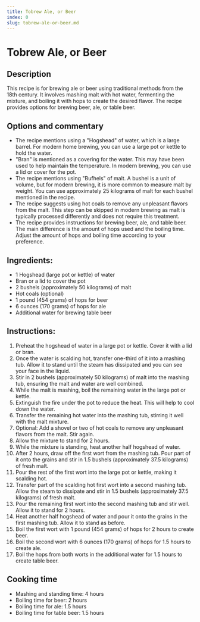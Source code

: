 ```yaml
---
title: Tobrew Ale, or Beer
index: 0
slug: tobrew-ale-or-beer.md
---
```


# Tobrew Ale, or Beer

## Description
This recipe is for brewing ale or beer using traditional methods from the 18th century. It involves mashing malt with hot water, fermenting the mixture, and boiling it with hops to create the desired flavor. The recipe provides options for brewing beer, ale, or table beer.

## Options and commentary
- The recipe mentions using a "Hogshead" of water, which is a large barrel. For modern home brewing, you can use a large pot or kettle to hold the water.
- "Bran" is mentioned as a covering for the water. This may have been used to help maintain the temperature. In modern brewing, you can use a lid or cover for the pot.
- The recipe mentions using "Bufhels" of malt. A bushel is a unit of volume, but for modern brewing, it is more common to measure malt by weight. You can use approximately 25 kilograms of malt for each bushel mentioned in the recipe.
- The recipe suggests using hot coals to remove any unpleasant flavors from the malt. This step can be skipped in modern brewing as malt is typically processed differently and does not require this treatment.
- The recipe provides instructions for brewing beer, ale, and table beer. The main difference is the amount of hops used and the boiling time. Adjust the amount of hops and boiling time according to your preference.

## Ingredients:
- 1 Hogshead (large pot or kettle) of water
- Bran or a lid to cover the pot
- 2 bushels (approximately 50 kilograms) of malt
- Hot coals (optional)
- 1 pound (454 grams) of hops for beer
- 6 ounces (170 grams) of hops for ale
- Additional water for brewing table beer

## Instructions:
1. Preheat the hogshead of water in a large pot or kettle. Cover it with a lid or bran.
2. Once the water is scalding hot, transfer one-third of it into a mashing tub. Allow it to stand until the steam has dissipated and you can see your face in the liquid.
3. Stir in 2 bushels (approximately 50 kilograms) of malt into the mashing tub, ensuring the malt and water are well combined.
4. While the malt is mashing, boil the remaining water in the large pot or kettle.
5. Extinguish the fire under the pot to reduce the heat. This will help to cool down the water.
6. Transfer the remaining hot water into the mashing tub, stirring it well with the malt mixture.
7. Optional: Add a shovel or two of hot coals to remove any unpleasant flavors from the malt. Stir again.
8. Allow the mixture to stand for 2 hours.
9. While the mixture is standing, heat another half hogshead of water.
10. After 2 hours, draw off the first wort from the mashing tub. Pour part of it onto the grains and stir in 1.5 bushels (approximately 37.5 kilograms) of fresh malt.
11. Pour the rest of the first wort into the large pot or kettle, making it scalding hot.
12. Transfer part of the scalding hot first wort into a second mashing tub. Allow the steam to dissipate and stir in 1.5 bushels (approximately 37.5 kilograms) of fresh malt.
13. Pour the remaining first wort into the second mashing tub and stir well. Allow it to stand for 2 hours.
14. Heat another half hogshead of water and pour it onto the grains in the first mashing tub. Allow it to stand as before.
15. Boil the first wort with 1 pound (454 grams) of hops for 2 hours to create beer.
16. Boil the second wort with 6 ounces (170 grams) of hops for 1.5 hours to create ale.
17. Boil the hops from both worts in the additional water for 1.5 hours to create table beer.

## Cooking time
- Mashing and standing time: 4 hours
- Boiling time for beer: 2 hours
- Boiling time for ale: 1.5 hours
- Boiling time for table beer: 1.5 hours